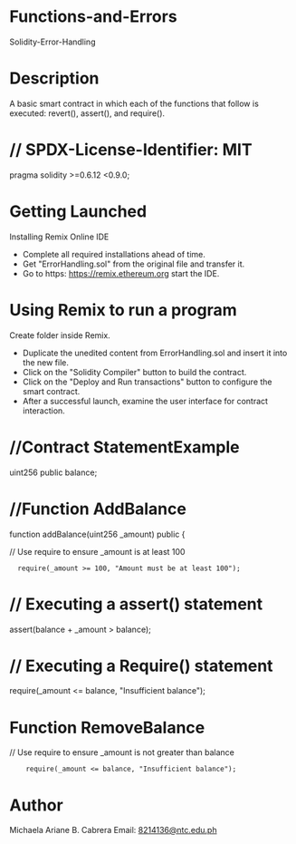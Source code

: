 # Functions-and-Errors
Solidity-Error-Handling

# Description
A basic smart contract in which each of the functions that follow is executed: revert(), assert(), and require().

# // SPDX-License-Identifier: MIT
pragma solidity >=0.6.12 <0.9.0;

# Getting Launched
Installing Remix Online IDE

* Complete all required installations ahead of time.
* Get "ErrorHandling.sol" from the original file and transfer it.
* Go to https: https://remix.ethereum.org start the IDE.

# Using Remix to run a program
Create folder inside Remix.

* Duplicate the unedited content from ErrorHandling.sol and insert it into the new file.
* Click on the "Solidity Compiler" button to build the contract.
* Click on the "Deploy and Run transactions" button to configure the smart contract.
* After a successful launch, examine the user interface for contract interaction.

# //Contract StatementExample 
uint256 public balance;

# //Function AddBalance
 function addBalance(uint256 _amount) public {
 
   // Use require to ensure _amount is at least 100
 
      require(_amount >= 100, "Amount must be at least 100");

# // Executing a assert() statement
assert(balance + _amount > balance);

# // Executing a Require() statement
   require(_amount <= balance, "Insufficient balance");

# Function RemoveBalance
// Use require to ensure _amount is not greater than balance

        require(_amount <= balance, "Insufficient balance");

# Author
Michaela Ariane B. Cabrera Email: 8214136@ntc.edu.ph










